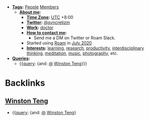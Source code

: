 - **[Tags](<Tags.md>):** [People](<People.md>) [Members](<Members.md>)
    - **[About me](<About me.md>):**
        - **[Time Zone](<Time Zone.md>):**  [UTC](<UTC.md>) +8:00
        - **[Twitter](<Twitter.md>):** [@syncretizm](http://twitter.com/syncretizm)
        - **[Work](<Work.md>):** [doctor](<doctor.md>)
        - **[How to contact me](<How to contact me.md>):**
            - Send me a DM on Twitter or Roam Slack.
        - Started using [Roam](<Roam.md>) in [July 2020](<July 2020.md>)
        - **[Interests](<Interests.md>):** [learning](<learning.md>), [research](<research.md>), [productivity](<productivity.md>), [interdisciplinary thinking](<interdisciplinary thinking.md>), [meditation](<meditation.md>), [music](<music.md>), [photography](<photography.md>), etc.
- **[Queries](<Queries.md>):**
    - {{[query](<query.md>): {and: [@](<@.md>) [Winston Teng](<Winston Teng.md>)}}}

# Backlinks
## [Winston Teng](<Winston Teng.md>)
- {{[query](<query.md>): {and: [@](<@.md>) [Winston Teng](<Winston Teng.md>)}

